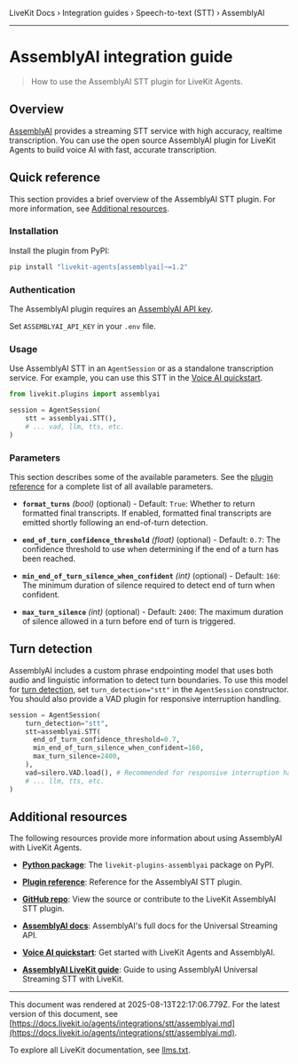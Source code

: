 LiveKit Docs › Integration guides › Speech-to-text (STT) › AssemblyAI

---

# AssemblyAI integration guide

> How to use the AssemblyAI STT plugin for LiveKit Agents.

## Overview

[AssemblyAI](https://www.assemblyai.com/docs/speech-to-text/streaming) provides a streaming STT service with high accuracy, realtime transcription. You can use the open source AssemblyAI plugin for LiveKit Agents to build voice AI with fast, accurate transcription.

## Quick reference

This section provides a brief overview of the AssemblyAI STT plugin. For more information, see [Additional resources](#additional-resources).

### Installation

Install the plugin from PyPI:

```bash
pip install "livekit-agents[assemblyai]~=1.2"

```

### Authentication

The AssemblyAI plugin requires an [AssemblyAI API key](https://www.assemblyai.com/docs/api-reference/overview#authorization).

Set `ASSEMBLYAI_API_KEY` in your `.env` file.

### Usage

Use AssemblyAI STT in an `AgentSession` or as a standalone transcription service. For example, you can use this STT in the [Voice AI quickstart](https://docs.livekit.io/agents/start/voice-ai.md).

```python
from livekit.plugins import assemblyai

session = AgentSession(
    stt = assemblyai.STT(),
    # ... vad, llm, tts, etc.
)

```

### Parameters

This section describes some of the available parameters. See the [plugin reference](https://docs.livekit.io/reference/python/v1/livekit/plugins/assemblyai/stt.html.md) for a complete list of all available parameters.

- **`format_turns`** _(bool)_ (optional) - Default: `True`: Whether to return formatted final transcripts. If enabled, formatted final transcripts are emitted shortly following an end-of-turn detection.

- **`end_of_turn_confidence_threshold`** _(float)_ (optional) - Default: `0.7`: The confidence threshold to use when determining if the end of a turn has been reached.

- **`min_end_of_turn_silence_when_confident`** _(int)_ (optional) - Default: `160`: The minimum duration of silence required to detect end of turn when confident.

- **`max_turn_silence`** _(int)_ (optional) - Default: `2400`: The maximum duration of silence allowed in a turn before end of turn is triggered.

## Turn detection

AssemblyAI includes a custom phrase endpointing model that uses both audio and linguistic information to detect turn boundaries. To use this model for [turn detection](https://docs.livekit.io/agents/build/turns.md), set `turn_detection="stt"` in the `AgentSession` constructor. You should also provide a VAD plugin for responsive interruption handling.

```python
session = AgentSession(
    turn_detection="stt",
    stt=assemblyai.STT(
      end_of_turn_confidence_threshold=0.7,
      min_end_of_turn_silence_when_confident=160,
      max_turn_silence=2400,
    ),
    vad=silero.VAD.load(), # Recommended for responsive interruption handling
    # ... llm, tts, etc.
)

```

## Additional resources

The following resources provide more information about using AssemblyAI with LiveKit Agents.

- **[Python package](https://pypi.org/project/livekit-plugins-assemblyai/)**: The `livekit-plugins-assemblyai` package on PyPI.

- **[Plugin reference](https://docs.livekit.io/reference/python/v1/livekit/plugins/assemblyai/stt.html.md)**: Reference for the AssemblyAI STT plugin.

- **[GitHub repo](https://github.com/livekit/agents/tree/main/livekit-plugins/livekit-plugins-assemblyai)**: View the source or contribute to the LiveKit AssemblyAI STT plugin.

- **[AssemblyAI docs](https://www.assemblyai.com/docs/speech-to-text/universal-streaming)**: AssemblyAI's full docs for the Universal Streaming API.

- **[Voice AI quickstart](https://docs.livekit.io/agents/start/voice-ai.md)**: Get started with LiveKit Agents and AssemblyAI.

- **[AssemblyAI LiveKit guide](https://www.assemblyai.com/docs/speech-to-text/universal-streaming/livekit)**: Guide to using AssemblyAI Universal Streaming STT with LiveKit.

---

This document was rendered at 2025-08-13T22:17:06.779Z.
For the latest version of this document, see [https://docs.livekit.io/agents/integrations/stt/assemblyai.md](https://docs.livekit.io/agents/integrations/stt/assemblyai.md).

To explore all LiveKit documentation, see [llms.txt](https://docs.livekit.io/llms.txt).